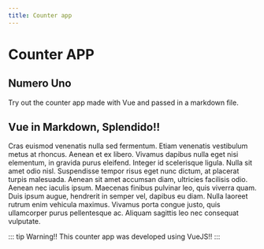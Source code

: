 ```yaml
---
title: Counter app
---
```


# Counter APP
## Numero Uno
Try out the counter app made with Vue and passed in a markdown file.

<counter></counter>

## Vue in Markdown, Splendido!!
Cras euismod venenatis nulla sed fermentum. Etiam venenatis vestibulum metus at rhoncus. Aenean et ex libero. Vivamus dapibus nulla eget nisi elementum, in gravida purus eleifend. Integer id scelerisque ligula. Nulla sit amet odio nisl. Suspendisse tempor risus eget nunc dictum, at placerat turpis malesuada. Aenean sit amet accumsan diam, ultricies facilisis odio. Aenean nec iaculis ipsum. Maecenas finibus pulvinar leo, quis viverra quam. Duis ipsum augue, hendrerit in semper vel, dapibus eu diam. Nulla laoreet rutrum enim vehicula maximus. Vivamus porta congue justo, quis ullamcorper purus pellentesque ac. Aliquam sagittis leo nec consequat vulputate.


::: tip Warning!!
This counter app was developed using VueJS!!
:::
<!--stackedit_data:
eyJoaXN0b3J5IjpbMTY4OTMwMTU3Ml19
-->